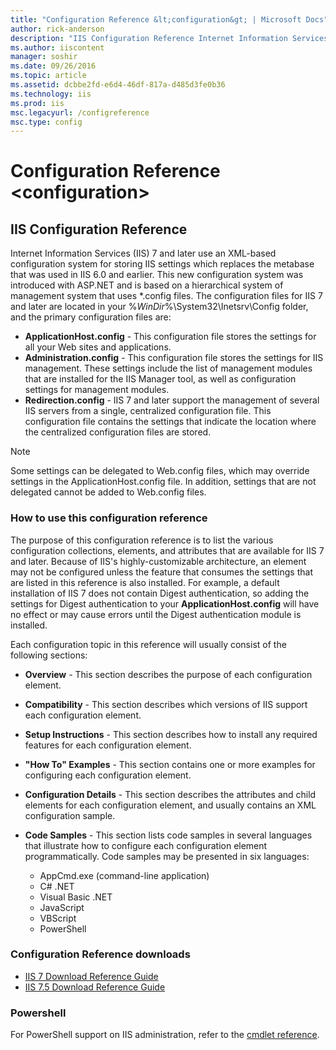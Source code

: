 ```yaml
---
title: "Configuration Reference &lt;configuration&gt; | Microsoft Docs"
author: rick-anderson
description: "IIS Configuration Reference Internet Information Services (IIS) 7 and later use an XML-based configuration system for storing IIS settings which replaces the..."
ms.author: iiscontent
manager: soshir
ms.date: 09/26/2016
ms.topic: article
ms.assetid: dcbbe2fd-e6d4-46df-817a-d485d3fe0b36
ms.technology: iis
ms.prod: iis
msc.legacyurl: /configreference
msc.type: config
---
```

Configuration Reference &lt;configuration&gt;
====================
## IIS Configuration Reference


Internet Information Services (IIS) 7 and later use an XML-based configuration system for storing IIS settings which replaces the metabase that was used in IIS 6.0 and earlier. This new configuration system was introduced with ASP.NET and is based on a hierarchical system of management system that uses \*.config files. The configuration files for IIS 7 and later are located in your %*WinDir*%\System32\Inetsrv\Config folder, and the primary configuration files are:

- **ApplicationHost.config** - This configuration file stores the settings for all your Web sites and applications.
- **Administration.config** - This configuration file stores the settings for IIS management. These settings include the list of management modules that are installed for the IIS Manager tool, as well as configuration settings for management modules.
- **Redirection.config** - IIS 7 and later support the management of several IIS servers from a single, centralized configuration file. This configuration file contains the settings that indicate the location where the centralized configuration files are stored.

> [!NOTE]
> Some settings can be delegated to Web.config files, which may override settings in the ApplicationHost.config file. In addition, settings that are not delegated cannot be added to Web.config files.

### How to use this configuration reference

The purpose of this configuration reference is to list the various configuration collections, elements, and attributes that are available for IIS 7 and later. Because of IIS's highly-customizable architecture, an element may not be configured unless the feature that consumes the settings that are listed in this reference is also installed. For example, a default installation of IIS 7 does not contain Digest authentication, so adding the settings for Digest authentication to your **ApplicationHost.config** will have no effect or may cause errors until the Digest authentication module is installed.

Each configuration topic in this reference will usually consist of the following sections:

- **Overview** - This section describes the purpose of each configuration element.
- **Compatibility** - This section describes which versions of IIS support each configuration element.
- **Setup Instructions** - This section describes how to install any required features for each configuration element.
- **"How To" Examples** - This section contains one or more examples for configuring each configuration element.
- **Configuration Details** - This section describes the attributes and child elements for each configuration element, and usually contains an XML configuration sample.
- **Code Samples** - This section lists code samples in several languages that illustrate how to configure each configuration element programmatically. Code samples may be presented in six languages: 

    - AppCmd.exe (command-line application)
    - C# .NET
    - Visual Basic .NET
    - JavaScript
    - VBScript
    - PowerShell

### Configuration Reference downloads

- [IIS 7 Download Reference Guide](https://go.microsoft.com/?linkid=9739806)
- [IIS 7.5 Download Reference Guide](https://go.microsoft.com/?linkid=9739807)

### Powershell

For PowerShell support on IIS administration, refer to the [cmdlet reference](https://technet.microsoft.com/en-us/library/ee790599.aspx).
